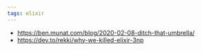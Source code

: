 ```yaml
---
tags: elixir
---
```


- https://ben.munat.com/blog/2020-02-08-ditch-that-umbrella/
- https://dev.to/rekki/why-we-killed-elixir-3np